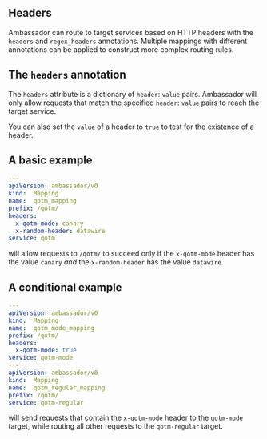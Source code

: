 ## Headers

Ambassador can route to target services based on HTTP headers with the `headers` and `regex_headers` annotations. Multiple mappings with different annotations can be applied to construct more complex routing rules.

## The `headers` annotation

The `headers` attribute is a dictionary of `header`: `value` pairs. Ambassador will only allow requests that match the specified `header`: `value` pairs to reach the target service.

You can also set the `value` of a header to `true` to test for the existence of a header.

## A basic example

```yaml
---
apiVersion: ambassador/v0
kind:  Mapping
name:  qotm_mapping
prefix: /qotm/
headers:
  x-qotm-mode: canary
  x-random-header: datawire
service: qotm
```

will allow requests to `/qotm/` to succeed only if the `x-qotm-mode` header has the value `canary` _and_ the `x-random-header` has the value `datawire`.

## A conditional example

```yaml
---
apiVersion: ambassador/v0
kind:  Mapping
name:  qotm_mode_mapping
prefix: /qotm/
headers:
  x-qotm-mode: true
service: qotm-mode
---
apiVersion: ambassador/v0
kind:  Mapping
name:  qotm_regular_mapping
prefix: /qotm/
service: qotm-regular
```

will send requests that contain the `x-qotm-mode` header to the `qotm-mode` target, while routing all other requests to the `qotm-regular` target.
